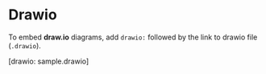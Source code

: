 # Drawio

To embed **draw.io** diagrams, add `drawio:` followed by the link to drawio file (`.drawio`).

[drawio: sample.drawio]